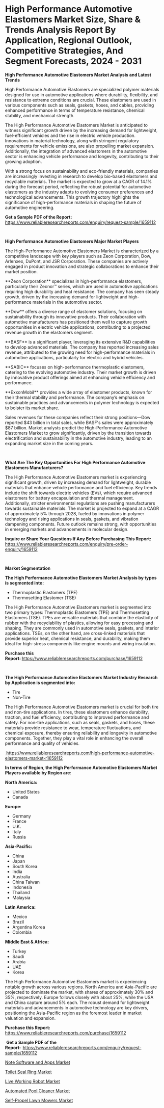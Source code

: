 <p><h1>High Performance Automotive Elastomers Market Size, Share & Trends Analysis Report By Application, Regional Outlook, Competitive Strategies, And Segment Forecasts, 2024 - 2031</h1></p><p><strong>High Performance Automotive Elastomers Market Analysis and Latest Trends</strong></p>
<p><p>High Performance Automotive Elastomers are specialized polymer materials designed for use in automotive applications where durability, flexibility, and resistance to extreme conditions are crucial. These elastomers are used in various components such as seals, gaskets, hoses, and cables, providing enhanced performance in terms of temperature resistance, chemical stability, and mechanical strength.</p><p>The High Performance Automotive Elastomers Market is anticipated to witness significant growth driven by the increasing demand for lightweight, fuel-efficient vehicles and the rise in electric vehicle production. Innovations in material technology, along with stringent regulatory requirements for vehicle emissions, are also propelling market expansion. Additionally, the integration of advanced elastomers in the automotive sector is enhancing vehicle performance and longevity, contributing to their growing adoption.</p><p>With a strong focus on sustainability and eco-friendly materials, companies are increasingly investing in research to develop bio-based elastomers and recyclable materials. The market is expected to grow at a CAGR of 14.1% during the forecast period, reflecting the robust potential for automotive elastomers as the industry adapts to evolving consumer preferences and technological advancements. This growth trajectory highlights the significance of high-performance materials in shaping the future of automotive engineering.</p></p>
<p><strong>Get a Sample PDF of the Report:&nbsp;</strong> <a href="https://www.reliableresearchreports.com/enquiry/request-sample/1659112?utm_campaign=12&utm_medium=2&utm_source=Github&utm_content=ia&utm_term=28092024&utm_id=high-performance-automotive-elastomers">https://www.reliableresearchreports.com/enquiry/request-sample/1659112</a></p>
<p>&nbsp;</p>
<p><strong>High Performance Automotive Elastomers Major Market Players</strong></p>
<p><p>The High-Performance Automotive Elastomers Market is characterized by a competitive landscape with key players such as Zeon Corporation, Dow, Arlenxeo, DuPont, and JSR Corporation. These companies are actively engaged in product innovation and strategic collaborations to enhance their market position.</p><p>**Zeon Corporation** specializes in high-performance elastomers, particularly their Zeonor™ series, which are used in automotive applications requiring high durability and heat resistance. The company has seen steady growth, driven by the increasing demand for lightweight and high-performance materials in the automotive sector.</p><p>**Dow** offers a diverse range of elastomer solutions, focusing on sustainability through its innovative products. Their collaboration with automotive manufacturers has positioned them well to capture growth opportunities in electric vehicle applications, contributing to a projected revenue growth in the elastomers segment.</p><p>**BASF** is a significant player, leveraging its extensive R&D capabilities to develop advanced materials. The company has reported increasing sales revenue, attributed to the growing need for high-performance materials in automotive applications, particularly for electric and hybrid vehicles.</p><p>**SABIC** focuses on high-performance thermoplastic elastomers, catering to the evolving automotive industry. Their market growth is driven by innovative product offerings aimed at enhancing vehicle efficiency and performance.</p><p>**ExxonMobil** provides a wide array of elastomer products, known for their thermal stability and performance. The company’s emphasis on sustainable practices and advancements in polymer technology is expected to bolster its market share.</p><p>Sales revenues for these companies reflect their strong positions—Dow reported $43 billion in total sales, while BASF's sales were approximately $87 billion. Market analysts predict the High-Performance Automotive Elastomers Market to grow significantly, driven by the transition towards electrification and sustainability in the automotive industry, leading to an expanding market size in the coming years.</p></p>
<p>&nbsp;</p>
<p><strong>What Are The Key Opportunities For High Performance Automotive Elastomers Manufacturers?</strong></p>
<p><p>The High Performance Automotive Elastomers market is experiencing significant growth, driven by increasing demand for lightweight, durable materials that enhance vehicle performance and fuel efficiency. Key trends include the shift towards electric vehicles (EVs), which require advanced elastomers for battery encapsulation and thermal management. Additionally, stricter environmental regulations are pushing manufacturers towards sustainable materials. The market is projected to expand at a CAGR of approximately 5% through 2028, fueled by innovations in polymer technology and rising applications in seals, gaskets, and vibration dampening components. Future outlook remains strong, with opportunities in emerging markets and advancements in molecular design.</p></p>
<p><strong>Inquire or Share Your Questions If Any Before Purchasing This Report:</strong> <a href="https://www.reliableresearchreports.com/enquiry/pre-order-enquiry/1659112?utm_campaign=12&utm_medium=2&utm_source=Github&utm_content=ia&utm_term=28092024&utm_id=high-performance-automotive-elastomers">https://www.reliableresearchreports.com/enquiry/pre-order-enquiry/1659112</a></p>
<p>&nbsp;</p>
<p><strong>Market Segmentation</strong></p>
<p><strong>The High Performance Automotive Elastomers Market Analysis by types is segmented into:</strong></p>
<p><ul><li>Thermoplastic Elastomers (TPE)</li><li>Thermosetting Elastomer (TSE)</li></ul></p>
<p><p>The High Performance Automotive Elastomers market is segmented into two primary types: Thermoplastic Elastomers (TPE) and Thermosetting Elastomers (TSE). TPEs are versatile materials that combine the elasticity of rubber with the recyclability of plastics, allowing for easy processing and shaping. They are commonly used in automotive seals, gaskets, and interior applications. TSEs, on the other hand, are cross-linked materials that provide superior heat, chemical resistance, and durability, making them ideal for high-stress components like engine mounts and wiring insulation.</p></p>
<p><strong>Purchase this Report:&nbsp;</strong><a href="https://www.reliableresearchreports.com/purchase/1659112?utm_campaign=12&utm_medium=2&utm_source=Github&utm_content=ia&utm_term=28092024&utm_id=high-performance-automotive-elastomers">https://www.reliableresearchreports.com/purchase/1659112</a></p>
<p>&nbsp;</p>
<p><strong>The High Performance Automotive Elastomers Market Industry Research by Application is segmented into:</strong></p>
<p><ul><li>Tire</li><li>Non-Tire</li></ul></p>
<p><p>The High Performance Automotive Elastomers market is crucial for both tire and non-tire applications. In tires, these elastomers enhance durability, traction, and fuel efficiency, contributing to improved performance and safety. For non-tire applications, such as seals, gaskets, and hoses, these materials provide resistance to wear, temperature fluctuations, and chemical exposure, thereby ensuring reliability and longevity in automotive components. Together, they play a vital role in enhancing the overall performance and quality of vehicles.</p></p>
<p><a href="https://www.reliableresearchreports.com/high-performance-automotive-elastomers-market-r1659112?utm_campaign=12&utm_medium=2&utm_source=Github&utm_content=ia&utm_term=28092024&utm_id=high-performance-automotive-elastomers">&nbsp;https://www.reliableresearchreports.com/high-performance-automotive-elastomers-market-r1659112</a></p>
<p><strong>In terms of Region, the High Performance Automotive Elastomers Market Players available by Region are:</strong></p>
<p>
    <p> <strong> North America: </strong>
        <ul>
            <li>United States</li>
            <li>Canada</li>
        </ul>
        </p> 
    <p> <strong> Europe: </strong>
        <ul>
            <li>Germany</li>
            <li>France</li>
            <li>U.K.</li>
            <li>Italy</li>
            <li>Russia</li>
        </ul>
        </p> 
    <p> <strong> Asia-Pacific: </strong>
        <ul>
            <li>China</li>
            <li>Japan</li>
            <li>South Korea</li>
            <li>India</li>
            <li>Australia</li>
            <li>China Taiwan</li>
            <li>Indonesia</li>
            <li>Thailand</li>
            <li>Malaysia</li>
        </ul>
        </p> 
    <p> <strong> Latin America: </strong>
        <ul>
            <li>Mexico</li>
            <li>Brazil</li>
            <li>Argentina Korea</li>
            <li>Colombia</li>
        </ul>
        </p> 
    <p> <strong> Middle East & Africa: </strong>
        <ul>
            <li>Turkey</li>
            <li>Saudi</li>
            <li>Arabia</li>
            <li>UAE</li>
            <li>Korea</li>
        </ul>
    </p>
    </p>
<p><p>The High Performance Automotive Elastomers market is experiencing notable growth across various regions. North America and Asia-Pacific are projected to dominate the market, with shares of approximately 30% and 35%, respectively. Europe follows closely with about 25%, while the USA and China capture around 5% each. The robust demand for lightweight materials and advancements in automotive technology are key drivers, positioning the Asia-Pacific region as the foremost leader in market valuation and expansion.</p></p>
<p><strong>Purchase this Report: </strong><a href="https://www.reliableresearchreports.com/purchase/1659112?utm_campaign=12&utm_medium=2&utm_source=Github&utm_content=ia&utm_term=28092024&utm_id=high-performance-automotive-elastomers">https://www.reliableresearchreports.com/purchase/1659112</a></p>
<p>&nbsp;<strong>Get a Sample PDF of the Report:&nbsp;&nbsp;</strong><a href="https://www.reliableresearchreports.com/enquiry/request-sample/1659112?utm_campaign=12&utm_medium=2&utm_source=Github&utm_content=ia&utm_term=28092024&utm_id=high-performance-automotive-elastomers">https://www.reliableresearchreports.com/enquiry/request-sample/1659112</a></p>
<p><strong></strong></p>
<p><p><a href="https://github.com/AbbasMahmud554/Market-Research-Report-List-1/blob/main/note-software-and-apps-market.md?utm_campaign=12&utm_medium=2&utm_source=Github&utm_content=ia&utm_term=28092024&utm_id=high-performance-automotive-elastomers">Note Software and Apps Market</a></p><p><a href="https://issuu.com/reportprime-2/docs/toilet-seal-ring-market-size-2030.p_39221c7234bbbb?utm_campaign=12&utm_medium=2&utm_source=Github&utm_content=ia&utm_term=28092024&utm_id=high-performance-automotive-elastomers">Toilet Seal Ring Market</a></p><p><a href="https://github.com/GenaGaines34/Market-Research-Report-List-1/blob/main/live-working-robot-market.md?utm_campaign=12&utm_medium=2&utm_source=Github&utm_content=ia&utm_term=28092024&utm_id=high-performance-automotive-elastomers">Live Working Robot Market</a></p><p><a href="https://www.linkedin.com/pulse/automated-pool-cleaner-market-overview-regional-outlook-competitive-tngwe?utm_campaign=12&utm_medium=2&utm_source=Github&utm_content=ia&utm_term=28092024&utm_id=high-performance-automotive-elastomers">Automated Pool Cleaner Market</a></p><p><a href="https://issuu.com/reportprime-2/docs/self-propel-lawn-mowers-market-size_d9e0b3ce1ffc77?utm_campaign=12&utm_medium=2&utm_source=Github&utm_content=ia&utm_term=28092024&utm_id=high-performance-automotive-elastomers">Self-Propel Lawn Mowers Market</a></p></p>